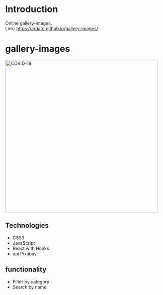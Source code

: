 # Introduction
Online gallery-images.  
Link: https://ardato.github.io/gallery-images/


#  gallery-images
<img width="485" alt="COVID-19" src="https://user-images.githubusercontent.com/57451519/97636732-38521800-1a42-11eb-9744-372a7af5419c.png">

## Technologies
- CSS3
- JavaScript
- React with Hooks 
- api Pixabay 

## functionality 
- Filter by category
- Search by name
 



